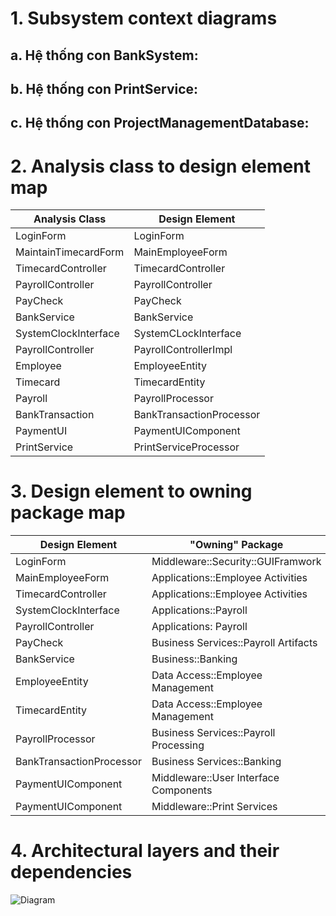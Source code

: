 # 1. Subsystem context diagrams
## a. Hệ thống con BankSystem:
  
## b. Hệ thống con PrintService:

## c. Hệ thống con ProjectManagementDatabase:

# 2. Analysis class to design element map
|  Analysis Class | Design Element |  
|-----------------|----------------|
| LoginForm | LoginForm|
| MaintainTimecardForm | MainEmployeeForm |
| TimecardController | TimecardController |
| PayrollController | PayrollController |
| PayCheck | PayCheck |
| BankService | BankService |
| SystemClockInterface | SystemCLockInterface |
| PayrollController | PayrollControllerImpl |
| Employee | EmployeeEntity |
| Timecard | TimecardEntity |
| Payroll | PayrollProcessor |
| BankTransaction | BankTransactionProcessor |
| PaymentUI | PaymentUIComponent |
| PrintService | PrintServiceProcessor |

# 3. Design element to owning package map
|  Design Element | "Owning" Package |  
|-----------------|----------------|
| LoginForm | Middleware::Security::GUIFramwork |
| MainEmployeeForm | Applications::Employee Activities |
| TimecardController | Applications::Employee Activities |
| SystemClockInterface | Applications::Payroll |
| PayrollController | Applications: Payroll |
| PayCheck | Business Services::Payroll Artifacts |
| BankService | Business::Banking |
| EmployeeEntity | Data Access::Employee Management |
| TimecardEntity | Data Access::Employee Management |
| PayrollProcessor | Business Services::Payroll Processing |
| BankTransactionProcessor | Business Services::Banking |
| PaymentUIComponent | Middleware::User Interface Components |
| PaymentUIComponent | Middleware::Print Services |


# 4. Architectural layers and their dependencies
  ![Diagram](https://www.planttext.com/api/plantuml/png/b591QiCm4Bph5IBtVA04azJqba8W-S0YBOwmh1MId69ANfP3dzGlL0uEbgocK1rtPdPs1dtVlhO-W0jzfva5qKA3VBMpLYi1GP7XUnZGhVWdu_493Txpjyvg6X2Fw2vAO8ASL8S2dAp914TQeql00mpZBC6kRFPyxRqo66dJrjmoQkipYlQvPObCVWT78kwbt6wpULTIQlm0XrMLc-sfQPHfoesxFfpHXAcQ4ZyEFc1NQnBjQBReYQ_NrJ88V-6zHy_AukxiHRW7ksZoiJhB-pSx3ncvcXhFoQAxXvjFIgylHAd1RFnFwg-rHWNCysVIfF4ei8ukIgBd8TxEs1QD7F_r3m000F__0m00)

